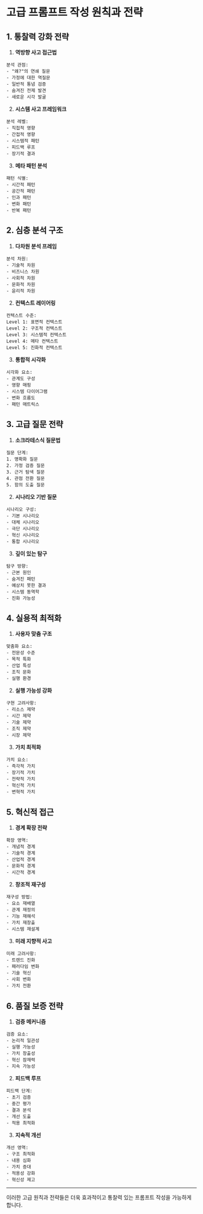 # 고급 프롬프트 작성 원칙과 전략

## 1. 통찰력 강화 전략

1. **역방향 사고 접근법**
```
분석 관점:
- "왜?"의 연쇄 질문
- 가정에 대한 역질문
- 일반적 통념 검증
- 숨겨진 전제 발견
- 새로운 시각 발굴
```

2. **시스템 사고 프레임워크**
```
분석 레벨:
- 직접적 영향
- 간접적 영향
- 시스템적 패턴
- 피드백 루프
- 장기적 결과
```

3. **메타 패턴 분석**
```
패턴 식별:
- 시간적 패턴
- 공간적 패턴
- 인과 패턴
- 변화 패턴
- 반복 패턴
```

## 2. 심층 분석 구조

1. **다차원 분석 프레임**
```
분석 차원:
- 기술적 차원
- 비즈니스 차원
- 사회적 차원
- 문화적 차원
- 윤리적 차원
```

2. **컨텍스트 레이어링**
```
컨텍스트 수준:
Level 1: 표면적 컨텍스트
Level 2: 구조적 컨텍스트
Level 3: 시스템적 컨텍스트
Level 4: 메타 컨텍스트
Level 5: 진화적 컨텍스트
```

3. **통합적 시각화**
```
시각화 요소:
- 관계도 구성
- 영향 매핑
- 시스템 다이어그램
- 변화 흐름도
- 패턴 매트릭스
```

## 3. 고급 질문 전략

1. **소크라테스식 질문법**
```
질문 단계:
1. 명확화 질문
2. 가정 검증 질문
3. 근거 탐색 질문
4. 관점 전환 질문
5. 함의 도출 질문
```

2. **시나리오 기반 질문**
```
시나리오 구성:
- 기본 시나리오
- 대체 시나리오
- 극단 시나리오
- 혁신 시나리오
- 통합 시나리오
```

3. **깊이 있는 탐구**
```
탐구 방향:
- 근본 원인
- 숨겨진 패턴
- 예상치 못한 결과
- 시스템 동역학
- 진화 가능성
```

## 4. 실용적 최적화

1. **사용자 맞춤 구조**
```
맞춤화 요소:
- 전문성 수준
- 목적 특화
- 산업 특성
- 조직 문화
- 실행 환경
```

2. **실행 가능성 강화**
```
구현 고려사항:
- 리소스 제약
- 시간 제약
- 기술 제약
- 조직 제약
- 시장 제약
```

3. **가치 최적화**
```
가치 요소:
- 즉각적 가치
- 장기적 가치
- 전략적 가치
- 혁신적 가치
- 변혁적 가치
```

## 5. 혁신적 접근

1. **경계 확장 전략**
```
확장 영역:
- 개념적 경계
- 기술적 경계
- 산업적 경계
- 문화적 경계
- 시간적 경계
```

2. **창조적 재구성**
```
재구성 방법:
- 요소 재배열
- 관계 재정의
- 기능 재해석
- 가치 재창출
- 시스템 재설계
```

3. **미래 지향적 사고**
```
미래 고려사항:
- 트렌드 진화
- 패러다임 변화
- 기술 혁신
- 사회 변화
- 가치 전환
```

## 6. 품질 보증 전략

1. **검증 메커니즘**
```
검증 요소:
- 논리적 일관성
- 실행 가능성
- 가치 창출성
- 혁신 잠재력
- 지속 가능성
```

2. **피드백 루프**
```
피드백 단계:
- 초기 검증
- 중간 평가
- 결과 분석
- 개선 도출
- 적용 최적화
```

3. **지속적 개선**
```
개선 영역:
- 구조 최적화
- 내용 심화
- 가치 증대
- 적용성 강화
- 혁신성 제고
```

---
이러한 고급 원칙과 전략들은 더욱 효과적이고 통찰력 있는 프롬프트 작성을 가능하게 합니다.